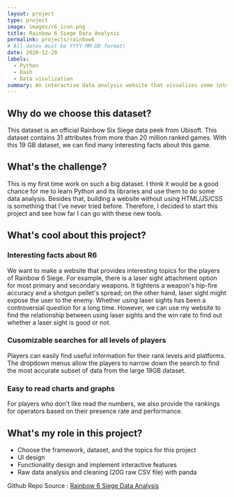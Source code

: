 ```yaml
---
layout: project
type: project
image: images/r6_icon.png
title: Rainbow 6 Siege Data Analysis
permalink: projects/rainbow6
# All dates must be YYYY-MM-DD format!
date: 2020-12-20
labels:
  - Python
  - Dash
  - Data visulization
summary: An interactive data analysis website that visualizes some interesting topics from the aspect of the players of Rainbow 6 Seige.
---
```

## Why do we choose this dataset?

This dataset is an official Rainbow Six Siege data peek from Ubisoft. This dataset contains 31 attributes from more than 20 million ranked games. With this 19 GB dataset, we can find many interesting facts about this game. 

## What's the challenge?

This is my first time work on such a big dataset. I think it would be a good chance for me to learn Python and its libraries and use them to do some data analysis. Besides that, building a website without using HTML/JS/CSS is something that I've never tried before. Therefore, I decided to start this project and see how far I can go with these new tools.

## What's cool about this project?

### Interesting facts about R6

We want to make a website that provides interesting topics for the players of Rainbow 6 Siege. For example, there is a laser sight attachment option for most primary and secondary weapons. It tightens a weapon's hip-fire accuracy and a shotgun pellet's spread; on the other hand, laser sight might expose the user to the enemy. Whether using laser sights has been a controversial question for a long time. However, we can use my website to find the relationship between using laser sights and the win rate to find out whether a laser sight is good or not.


### Cusomizable searches for all levels of players

Players can easily find useful information for their rank levels and platforms. The dropdown menus allow the players to narrow down the search to find the most accurate subset of data from the large 19GB dataset.


### Easy to read charts and graphs

For players who don't like read the numbers, we also provide the rankings for operators based on their presence rate and performance.

## What's my role in this project?

- Choose the framework, dataset, and the topics for this project
- UI design
- Functionality design and implement interactive features
- Raw data analysis and cleaning (20G raw CSV file) with panda



Github Repo Source : <a href="https://github.com/ICS-484-Rainbow6/Rainbow6"><i class="large github icon "></i>Rainbow 6 Siege Data Analysis</a>
